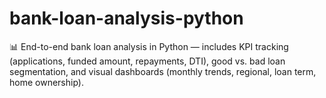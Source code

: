 # bank-loan-analysis-python
📊 End-to-end bank loan analysis in Python — includes KPI tracking (applications, funded amount, repayments, DTI), good vs. bad loan segmentation, and visual dashboards (monthly trends, regional, loan term, home ownership).
